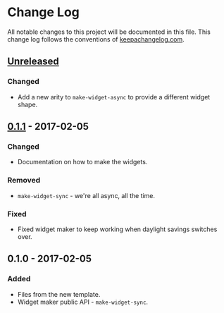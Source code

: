 # Change Log
All notable changes to this project will be documented in this file. This change log follows the conventions of [keepachangelog.com](http://keepachangelog.com/).

## [Unreleased]
### Changed
- Add a new arity to `make-widget-async` to provide a different widget shape.

## [0.1.1] - 2017-02-05
### Changed
- Documentation on how to make the widgets.

### Removed
- `make-widget-sync` - we're all async, all the time.

### Fixed
- Fixed widget maker to keep working when daylight savings switches over.

## 0.1.0 - 2017-02-05
### Added
- Files from the new template.
- Widget maker public API - `make-widget-sync`.

[Unreleased]: https://github.com/your-name/couchbasemap/compare/0.1.1...HEAD
[0.1.1]: https://github.com/your-name/couchbasemap/compare/0.1.0...0.1.1
